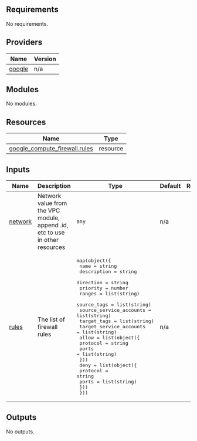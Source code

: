 <!-- BEGIN_TF_DOCS -->
## Requirements

No requirements.

## Providers

| Name | Version |
|------|---------|
| <a name="provider_google"></a> [google](#provider\_google) | n/a |

## Modules

No modules.

## Resources

| Name | Type |
|------|------|
| [google_compute_firewall.rules](https://registry.terraform.io/providers/hashicorp/google/latest/docs/resources/compute_firewall) | resource |

## Inputs

| Name | Description | Type | Default | Required |
|------|-------------|------|---------|:--------:|
| <a name="input_network"></a> [network](#input\_network) | Network value from the VPC module, append .id, etc to use in other resources | `any` | n/a | yes |
| <a name="input_rules"></a> [rules](#input\_rules) | The list of firewall rules | <pre>map(object({<br>    name                    = string<br>    description             = string<br>    direction               = string<br>    priority                = number<br>    ranges                  = list(string)<br>    source_tags             = list(string)<br>    source_service_accounts = list(string)<br>    target_tags             = list(string)<br>    target_service_accounts = list(string)<br>    allow = list(object({<br>      protocol = string<br>      ports    = list(string)<br>    }))<br>    deny = list(object({<br>      protocol = string<br>      ports    = list(string)<br>    }))<br>  }))</pre> | n/a | yes |

## Outputs

No outputs.
<!-- END_TF_DOCS -->